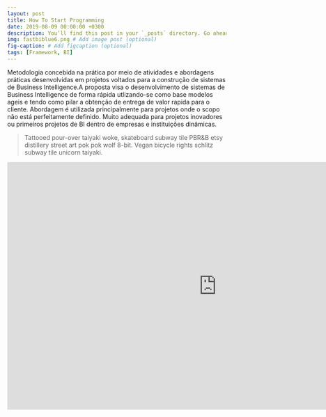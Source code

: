 ```yaml
---
layout: post
title: How To Start Programming
date: 2019-08-09 00:00:00 +0300
description: You’ll find this post in your `_posts` directory. Go ahead and edit it and re-build the site to see your changes. # Add post description (optional)
img: fastbiblue6.png # Add image post (optional)
fig-caption: # Add figcaption (optional)
tags: [Framework, BI]
---
```

Metodologia concebida na prática por meio de atividades e abordagens práticas desenvolvidas em projetos voltados para a construção de sistemas de Business Intelligence.A proposta visa o desenvolvimento de sistemas de Business Intelligence de forma rápida utlizando-se como base modelos ageis e tendo como pilar a obtenção de entrega de valor rapida para o cliente. Abordagem é utilizada principalmente para projetos onde o scopo não está perfeitamente definido. Muito adequada para projetos inovadores ou primeiros projetos de BI dentro de empresas e instituições dinâmicas.
>Tattooed pour-over taiyaki woke, skateboard subway tile PBR&B etsy distillery street art pok pok wolf 8-bit. Vegan bicycle rights schlitz subway tile unicorn taiyaki.


<iframe src="https://docs.google.com/presentation/d/e/2PACX-1vQAtSz8zGlsIwVJnan6cGUZEuyDoXFcyaZAm_PF-E6n516d96Tcjmg6noSwk9ytSFMlxAr2JzwZxqzJ/embed?start=false&loop=false&delayms=3000" frameborder="0" width="960" height="569" allowfullscreen="true" mozallowfullscreen="true" webkitallowfullscreen="true"></iframe>
